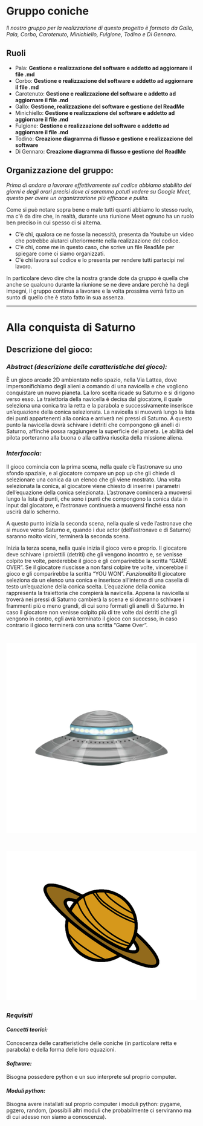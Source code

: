 # **Gruppo coniche**

*Il nostro gruppo per la realizzazione di questo progetto è formato da Gallo, Pala, Corbo, Carotenuto, Minichiello,
Fulgione, Todino e Di Gennaro.*

## **Ruoli**

- Pala: **Gestione e realizzazione del software e addetto ad aggiornare il file .md**
- Corbo: **Gestione e realizzazione del software e addetto ad aggiornare il file .md**
- Carotenuto: **Gestione e realizzazione del software e addetto ad aggiornare il file .md**
- Gallo: **Gestione, realizzazione del software e gestione del ReadMe**
- Minichiello: **Gestione e realizzazione del software e addetto ad aggiornare il file .md**
- Fulgione: **Gestione e realizzazione del software e addetto ad aggiornare il file .md**
- Todino: **Creazione diagramma di flusso e gestione e realizzazione del software**
- Di Gennaro: **Creazione diagramma di flusso e gestione del ReadMe**

## **Organizzazione del gruppo:**

*Prima di andare a lavorare effettivamente sul codice abbiamo stabilito dei giorni e degli orari precisi dove ci saremmo
potuti vedere su Google Meet, questo per avere un organizzazione più efficace e pulita.*

Come si può notare sopra bene o male tutti quanti abbiamo lo stesso ruolo, ma c'è da dire che, in realtà, durante una
riunione Meet ognuno ha un ruolo ben preciso in cui spesso ci si alterna.

- C'è chi, qualora ce ne fosse la necessità, presenta da Youtube un video che potrebbe aiutarci ulteriormente nella
  realizzazione del codice.
- C'è chi, come me in questo caso, che scrive un file ReadMe per spiegare come ci siamo organizzati.
- C'è chi lavora sul codice e lo presenta per rendere tutti partecipi nel lavoro.

In particolare devo dire che la nostra grande dote da gruppo è quella che anche se qualcuno durante la riunione se ne
deve andare perchè ha degli impegni, il gruppo continua a lavorare e la volta prossima verrà fatto un sunto di quello
che è stato fatto in sua assenza.
***

# Alla conquista di Saturno

## **Descrizione del gioco:**

### *Abstract (descrizione delle caratteristiche del gioco):*

È un gioco arcade 2D ambientato nello spazio, nella Via Lattea, dove impersonifichiamo degli alieni a comando di una
navicella e che vogliono conquistare un nuovo pianeta. La loro scelta ricade su Saturno e si dirigono verso esso. La
traiettoria della navicella è decisa dal giocatore, il quale seleziona una conica tra la retta e la parabola e
successivamente inserisce un’equazione della conica selezionata. La navicella si muoverà lungo la lista dei punti
appartenenti alla conica e arriverà nei pressi di Saturno. A questo punto la navicella dovrà schivare i detriti che
compongono gli anelli di Saturno, affinché possa raggiungere la superficie del pianeta. Le abilità del pilota porteranno
alla buona o alla cattiva riuscita della missione aliena.

### *Interfaccia:*

Il gioco comincia con la prima scena, nella quale c’è l’astronave su uno sfondo spaziale, e al giocatore compare un pop
up che gli chiede di selezionare una conica da un elenco che gli viene mostrato. Una volta selezionata la conica, al
giocatore viene chiesto di inserire i parametri dell’equazione della conica selezionata. L’astronave comincerà a
muoversi lungo la lista di punti, che sono i punti che compongono la conica data in input dal giocatore, e l’astronave
continuerà a muoversi finché essa non uscirà dallo schermo.

A questo punto inizia la seconda scena, nella quale si vede l’astronave che si muove verso Saturno e, quando i due
actor (dell’astronave e di Saturno) saranno molto vicini, terminerà la seconda scena.

Inizia la terza scena, nella quale inizia il gioco vero e proprio. Il giocatore deve schivare i proiettili (detriti) che
gli vengono incontro e, se venisse colpito tre volte, perderebbe il gioco e gli comparirebbe la scritta “GAME OVER”. Se
il giocatore riuscisse a non farsi colpire tre volte, vincerebbe il gioco e gli comparirebbe la scritta “YOU WON”.
*Funzionalità*
Il giocatore seleziona da un elenco una conica e inserisce all’interno di una casella di testo un’equazione della conica
scelta. L’equazione della conica rappresenta la traiettoria che compierà la navicella. Appena la navicella si troverà
nei pressi di Saturno cambierà la scena e si dovranno schivare i frammenti più o meno grandi, di cui sono formati gli
anelli di Saturno. In caso il giocatore non venisse colpito più di tre volte dai detriti che gli vengono in contro, egli
avrà terminato il gioco con successo, in caso contrario il gioco terminerà con una scritta “Game Over”.

# ![github-small](https://github.com/renatogallo27/gruppo-coniche/blob/main/images/astro.png)
# ![github-small](https://github.com/renatogallo27/gruppo-coniche/blob/main/images/saturno.png)

### *Requisiti*

#### *Concetti teorici:*

Conoscenza delle caratteristiche delle coniche (in particolare retta e parabola) e della forma delle loro equazioni.

#### *Software:*

Bisogna possedere python e un suo interprete sul proprio computer.

#### *Moduli python:*

Bisogna avere installati sul proprio computer i moduli python: pygame, pgzero, random,
(possibili altri moduli che probabilmente ci serviranno ma di cui adesso non siamo a conoscenza).
